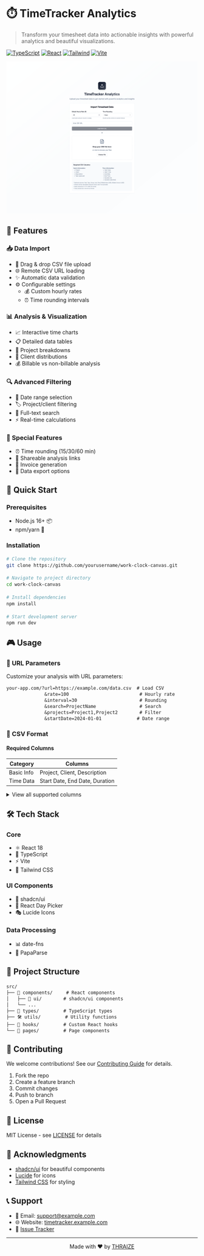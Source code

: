 # ⏱️ TimeTracker Analytics

> Transform your timesheet data into actionable insights with powerful analytics and beautiful visualizations.

[![TypeScript](https://img.shields.io/badge/TypeScript-007ACC?style=for-the-badge&logo=typescript&logoColor=white)](https://www.typescriptlang.org/)
[![React](https://img.shields.io/badge/React-20232A?style=for-the-badge&logo=react&logoColor=61DAFB)](https://reactjs.org/)
[![Tailwind](https://img.shields.io/badge/Tailwind_CSS-38B2AC?style=for-the-badge&logo=tailwind-css&logoColor=white)](https://tailwindcss.com/)
[![Vite](https://img.shields.io/badge/Vite-646CFF?style=for-the-badge&logo=vite&logoColor=white)](https://vitejs.dev/)

![Demo Screenshot](public/assets/screenshot.png)

## 🌟 Features

### 📥 Data Import

- 📁 Drag & drop CSV file upload
- 🌐 Remote CSV URL loading
- ✨ Automatic data validation
- ⚙️ Configurable settings
  - 💰 Custom hourly rates
  - ⏰ Time rounding intervals

### 📊 Analysis & Visualization

- 📈 Interactive time charts
- 📋 Detailed data tables
- 💼 Project breakdowns
- 👥 Client distributions
- 💰 Billable vs non-billable analysis

### 🔍 Advanced Filtering

- 📅 Date range selection
- 🏷️ Project/client filtering
- 🔎 Full-text search
- ⚡ Real-time calculations

### 💫 Special Features

- ⏰ Time rounding (15/30/60 min)
- 📎 Shareable analysis links
- 📄 Invoice generation
- 💾 Data export options

## 🚀 Quick Start

### Prerequisites

- Node.js 16+ 📦
- npm/yarn 🔧

### Installation

```bash
# Clone the repository
git clone https://github.com/yourusername/work-clock-canvas.git

# Navigate to project directory
cd work-clock-canvas

# Install dependencies
npm install

# Start development server
npm run dev
```

## 🎮 Usage

### 🔗 URL Parameters

Customize your analysis with URL parameters:

```
your-app.com/?url=https://example.com/data.csv  # Load CSV
              &rate=100                          # Hourly rate
              &interval=30                       # Rounding
              &search=ProjectName                # Search
              &projects=Project1,Project2        # Filter
              &startDate=2024-01-01             # Date range
```

### 📝 CSV Format

#### Required Columns

| Category   | Columns                        |
| ---------- | ------------------------------ |
| Basic Info | Project, Client, Description   |
| Time Data  | Start Date, End Date, Duration |

<details>
<summary>View all supported columns</summary>

```plaintext
Required:
- Project
- Client
- Description
- Start Date (YYYY-MM-DD)
- Start Time (HH:mm:ss)
- End Date
- End Time
- Duration (h)
- Duration (decimal)

Optional:
- Task
- Tags
- Group
- User
- Email
- Billable Rate (USD)
- Billable Amount (USD)
```

</details>

## 🛠️ Tech Stack

### Core

- ⚛️ React 18
- 📘 TypeScript
- ⚡ Vite
- 🎨 Tailwind CSS

### UI Components

- 🎯 shadcn/ui
- 📅 React Day Picker
- 🎭 Lucide Icons

### Data Processing

- 📊 date-fns
- 📑 PapaParse

## 📂 Project Structure

```
src/
├── 📱 components/     # React components
│   ├── 🎨 ui/        # shadcn/ui components
│   └── ...
├── 📝 types/         # TypeScript types
├── 🛠️ utils/         # Utility functions
├── 🎣 hooks/         # Custom React hooks
└── 📄 pages/         # Page components
```

## 🤝 Contributing

We welcome contributions! See our [Contributing Guide](CONTRIBUTING.md) for details.

1. Fork the repo
2. Create a feature branch
3. Commit changes
4. Push to branch
5. Open a Pull Request

## 📝 License

MIT License - see [LICENSE](LICENSE) for details

## 🙏 Acknowledgments

- [shadcn/ui](https://ui.shadcn.com/) for beautiful components
- [Lucide](https://lucide.dev/) for icons
- [Tailwind CSS](https://tailwindcss.com/) for styling

## 📞 Support

- 📧 Email: support@example.com
- 🌐 Website: [timetracker.example.com](https://timetracker.example.com)
- 🐛 [Issue Tracker](https://github.com/yourusername/work-clock-canvas/issues)

---

<p align="center">
  Made with ❤️ by <a href="https://github.com/7HR4IZ3">THRAIZE</a>
</p>
